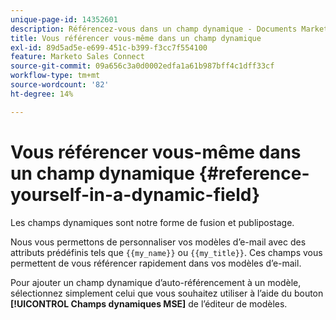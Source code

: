 ```yaml
---
unique-page-id: 14352601
description: Référencez-vous dans un champ dynamique - Documents Marketo - Documentation du produit
title: Vous référencer vous-même dans un champ dynamique
exl-id: 89d5ad5e-e699-451c-b399-f3cc7f554100
feature: Marketo Sales Connect
source-git-commit: 09a656c3a0d0002edfa1a61b987bff4c1dff33cf
workflow-type: tm+mt
source-wordcount: '82'
ht-degree: 14%

---
```


# Vous référencer vous-même dans un champ dynamique {#reference-yourself-in-a-dynamic-field}

Les champs dynamiques sont notre forme de fusion et publipostage.

Nous vous permettons de personnaliser vos modèles d’e-mail avec des attributs prédéfinis tels que `{{my_name}}` ou `{{my_title}}`. Ces champs vous permettent de vous référencer rapidement dans vos modèles d’e-mail.

Pour ajouter un champ dynamique d’auto-référencement à un modèle, sélectionnez simplement celui que vous souhaitez utiliser à l’aide du bouton **[!UICONTROL Champs dynamiques MSE]** de l’éditeur de modèles.

